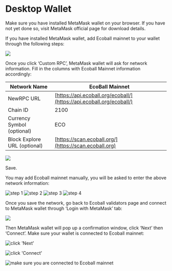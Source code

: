 # Desktop Wallet

Make sure you have installed MetaMask wallet on your browser. If you have not yet done so, visit MetaMask official page for download details.

If you have installed MetaMask wallet, add Ecoball mainnet to your wallet through the following steps:

![](<../.gitbook/assets/Inked2\_LI (2).jpg>)

Once you click ‘Custom RPC’, MetaMask wallet will ask for network information. Fill in the columns with Ecoball Mainnet information accordingly:

| Network Name                 | EcoBall Mainnet                                                      |
| ---------------------------- | -------------------------------------------------------------------- |
| NewRPC URL                   | [https://api.ecoball.org/ecoball/](https://api.ecoball.org/ecoball/) |
| Chain ID                     | 2100                                                                 |
| Currency Symbol (optional)   | ECO                                                                  |
| Block Explore URL (optional) | [https://scan.ecoball.org/](https://scan.ecoball.org)                |

![](../.gitbook/assets/metamask.PNG)

Save.

You may add Ecoball mainnet manually, you will be asked to enter the above network information:

&#x20;

![step 1](../.gitbook/assets/Inked2\_LI.jpg) ![step 2](../.gitbook/assets/man1.PNG) ![step 3](../.gitbook/assets/man2.PNG) ![step 4](<../.gitbook/assets/metamask (1).PNG>)

Once you save the network, go back to Ecoball validators page and connect to MetaMask wallet through ‘Login with MetaMask’ tab:

![](<../.gitbook/assets/1 (1).PNG>)

Then MetaMask wallet will pop up a confirmation window, click ‘Next’ then ‘Connect’. Make sure your wallet is connected to Ecoball mainnet:

![click 'Next'](../.gitbook/assets/2.2.PNG)

![click 'Connect'](../.gitbook/assets/2.3.PNG)

![make sure you are connected to Ecoball mainnet](../.gitbook/assets/2.4.PNG)
